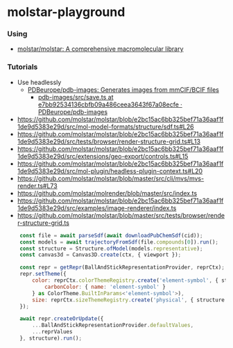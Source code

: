 molstar-playground
==================
### Using
- [molstar/molstar: A comprehensive macromolecular library](https://github.com/molstar/molstar)

### Tutorials
- Use headlessly
  - [PDBeurope/pdb-images: Generates images from mmCIF/BCIF files](https://github.com/PDBeurope/pdb-images)
    - [pdb-images/src/save.ts at e7bb92534136cbfb09a486ceea3643f67a08ecfe · PDBeurope/pdb-images](https://github.com/PDBeurope/pdb-images/blob/e7bb92534136cbfb09a486ceea3643f67a08ecfe/src/save.ts#L9)
- https://github.com/molstar/molstar/blob/e2bc15ac6bb325bef71a36aaf1f1de9d5383e29d/src/mol-model-formats/structure/sdf.ts#L26
- https://github.com/molstar/molstar/blob/e2bc15ac6bb325bef71a36aaf1f1de9d5383e29d/src/tests/browser/render-structure-grid.ts#L13
- https://github.com/molstar/molstar/blob/e2bc15ac6bb325bef71a36aaf1f1de9d5383e29d/src/extensions/geo-export/controls.ts#L15
- https://github.com/molstar/molstar/blob/e2bc15ac6bb325bef71a36aaf1f1de9d5383e29d/src/mol-plugin/headless-plugin-context.ts#L20
- https://github.com/molstar/molstar/blob/master/src/cli/mvs/mvs-render.ts#L73
- https://github.com/molstar/molrender/blob/master/src/index.ts
- https://github.com/molstar/molstar/blob/e2bc15ac6bb325bef71a36aaf1f1de9d5383e29d/src/examples/image-renderer/index.ts
- https://github.com/molstar/molstar/blob/master/src/tests/browser/render-structure-grid.ts
```js
    const file = await parseSdf(await downloadPubChemSdf(cid));
    const models = await trajectoryFromSdf(file.compounds[0]).run();
    const structure = Structure.ofModel(models.representative);
    const canvas3d = Canvas3D.create(ctx, { viewport });

    const repr = getRepr(BallAndStickRepresentationProvider, reprCtx);
    repr.setTheme({
        color: reprCtx.colorThemeRegistry.create('element-symbol', { structure }, {
            carbonColor: { name: 'element-symbol' }
        } as ColorTheme.BuiltInParams<'element-symbol'>),
        size: reprCtx.sizeThemeRegistry.create('physical', { structure })
    });

    await repr.createOrUpdate({
        ...BallAndStickRepresentationProvider.defaultValues,
        ...reprValues
    }, structure).run();
```
